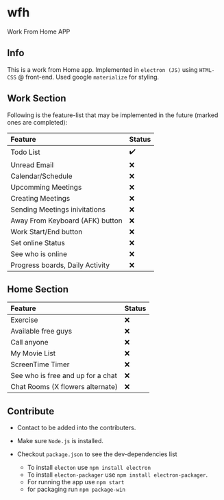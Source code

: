 # wfh

Work From Home APP

## Info

This is a work from Home app. Implemented in `electron (JS)` using `HTML-CSS` @ front-end. Used google `materialize` for styling.

## Work Section

Following is the feature-list that may be implemented in the future (marked ones are completed):

Feature | Status 
:------------ | :-------------
Todo List | :heavy_check_mark:
Unread Email | :x:
Calendar/Schedule | :x:
Upcomming Meetings | :x:
Creating Meetings | :x:
Sending Meetings inivitations | :x:
Away From Keyboard (AFK) button | :x:
Work Start/End button | :x:
Set online Status | :x:
See who is online | :x:
Progress boards, Daily Activity | :x:


## Home Section

Feature | Status 
:------------ | :-------------
Exercise | :x:
Available free guys | :x:
Call anyone | :x:
My Movie List | :x:
ScreenTime Timer | :x:
See who is free and up for a chat | :x:
Chat Rooms (X flowers alternate) | :x:

## Contribute

- Contact to be added into the contributers.

- Make sure `Node.js` is installed.

- Checkout `package.json` to see the dev-dependencies list
  - To install `electon` use `npm install electron`
  - To install `electon-packager` use `npm install electron-packager`.
  - For running the app use `npm start`
  - for packaging run `npm package-win`
